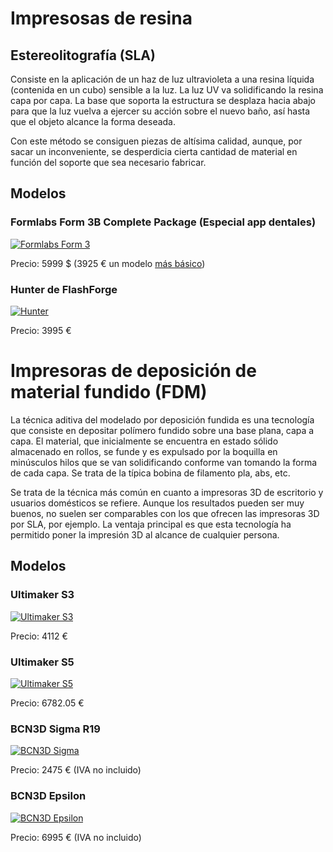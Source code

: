 

# Impresosas de resina

## Estereolitografía (SLA)

Consiste en la aplicación de un haz de luz ultravioleta a una resina líquida (contenida en un cubo) sensible a la luz. La luz UV va solidificando la resina capa por capa. La base que soporta la estructura se desplaza hacia abajo para que la luz vuelva a ejercer su acción sobre el nuevo baño, así  hasta que el objeto alcance la forma deseada.

Con este método se consiguen piezas de altísima calidad, aunque, por sacar un inconveniente, se desperdicia cierta cantidad de material en función del soporte que sea necesario fabricar.


## Modelos

### Formlabs Form 3B Complete Package (Especial app dentales)

[![Formlabs Form 3](https://dental-media.formlabs.com/filer_public_thumbnails/filer_public/72/97/7297af97-b8dd-4f40-a128-63a5b74376f6/form3b-product.png__1354x0_q85_subsampling-2.png)](https://dental.formlabs.com/store/form-3b/)

Precio: 5999 $ (3925 € un modelo [más básico](https://www.igo3d.com/formlabs-form-3-fls-drucker))

### Hunter de FlashForge

[![Hunter](https://www.flashforge-eu.com/image/cache/catalog/product/flashforge/hunter/flashforge-hunter-02-1280x720.jpg)](https://dental.formlabs.com/store/form-3b/)

Precio: 3995 €


# Impresoras de deposición de material fundido (FDM)

La técnica aditiva del modelado por deposición fundida es una tecnología que consiste en depositar polímero fundido sobre una base plana, capa a capa. El material, que inicialmente se encuentra en estado sólido almacenado en rollos, se funde y es expulsado por la boquilla en minúsculos hilos que se van solidificando conforme van tomando la forma de cada capa. Se trata de la típica bobina de  filamento pla, abs, etc.

Se trata de la técnica más común en cuanto a impresoras 3D de escritorio y usuarios domésticos se refiere. Aunque los resultados pueden ser muy buenos, no suelen ser comparables con los que ofrecen las impresoras 3D por SLA, por ejemplo. La ventaja principal es que esta tecnología ha permitido poner la impresión 3D al alcance de cualquier persona.


## Modelos

### Ultimaker S3

[![Ultimaker S3](https://eltucan.es/1924-large_default/ultimaker-s3.jpg)](https://ultimaker.com/es/3d-printers/ultimaker-s3)

Precio: 4112 €

### Ultimaker S5

[![Ultimaker S5](https://www.impresoras3d.com/wp-content/uploads/2018/04/The-new-Ultimaker-S5-3D-printer.-Photo-via-Ultimaker..jpg)](https://ultimaker.com/es/3d-printers/ultimaker-s5)

Precio: 6782.05 €

### BCN3D Sigma R19

[![BCN3D Sigma](https://www.bcn3d.com/wp-content/uploads/2019/09/02_00_BCN3D_Sigma_R19_3D_Printer.jpg)](https://www.bcn3d.com/bcn3d-sigma-r19/)

Precio: 2475 € (IVA no incluido)

### BCN3D Epsilon

[![BCN3D Epsilon](https://www.bcn3d.com/wp-content/uploads/2019/11/bcn3d-epsilon-3d-printer_crop.jpg)](https://www.bcn3d.com/bcn3d-epsilon/)

Precio: 6995 € (IVA no incluido)
